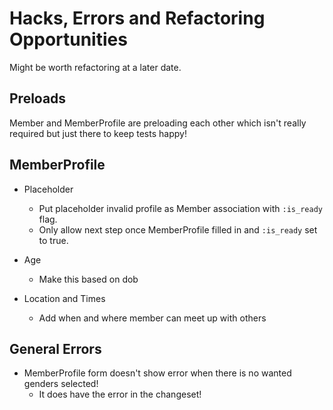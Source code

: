 # Hacks, Errors and Refactoring Opportunities

Might be worth refactoring at a later date.

## Preloads

Member and MemberProfile are preloading each other which isn't really required
but just there to keep tests happy!


## MemberProfile 

- Placeholder
  - Put placeholder invalid profile as Member association with `:is_ready` flag.
  - Only allow next step once MemberProfile filled in and `:is_ready` set to true.

- Age
  - Make this based on dob

- Location and Times
  - Add when and where member can meet up with others


## General Errors

- MemberProfile form doesn't show error when there is no wanted genders selected!
  - It does have the error in the changeset!